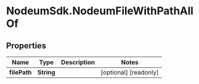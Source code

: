 # NodeumSdk.NodeumFileWithPathAllOf

## Properties

Name | Type | Description | Notes
------------ | ------------- | ------------- | -------------
**filePath** | **String** |  | [optional] [readonly] 


